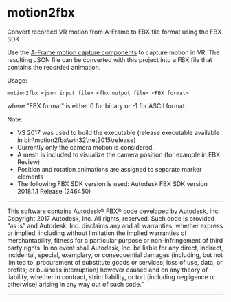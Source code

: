 # motion2fbx
Convert recorded VR motion from A-Frame to FBX file format using the FBX SDK

Use the [A-Frame motion capture components](https://github.com/dmarcos/aframe-motion-capture-components) to capture motion in VR. The resulting JSON file can be converted with this project into a FBX file that contains the recorded animation.

Usage: 
```
motion2fbx <json input file> <fbx output file> <FBX format>
```
where "FBX format" is either 0 for binary or -1 for ASCII format.

Note:
- VS 2017 was used to build the executable (release executable available in bin\motion2fbx\win32\net2015\release)
- Currently only the camera motion is considered.
- A mesh is included to visualize the camera position (for example in FBX Review)
- Position and rotation animations are assigned to separate marker elements
- The following FBX SDK version is used: Autodesk FBX SDK version 2018.1.1 Release (246450)

*******************************************************************************************************************************************

This software contains Autodesk® FBX® code developed by Autodesk, Inc. Copyright 2017 Autodesk, Inc. All rights, reserved. Such code is provided “as is” and Autodesk, Inc. disclaims any and all warranties, whether express or implied, including without limitation the implied warranties of merchantability, fitness for a particular purpose or non-infringement of third party rights. In no event shall Autodesk, Inc. be liable for any direct, indirect, incidental, special, exemplary, or consequential damages (including, but not limited to, procurement of substitute goods or services; loss of use, data, or profits; or business interruption) however caused and on any theory of liability, whether in contract, strict liability, or tort (including negligence or otherwise) arising in any way out of such code.”

*******************************************************************************************************************************************
